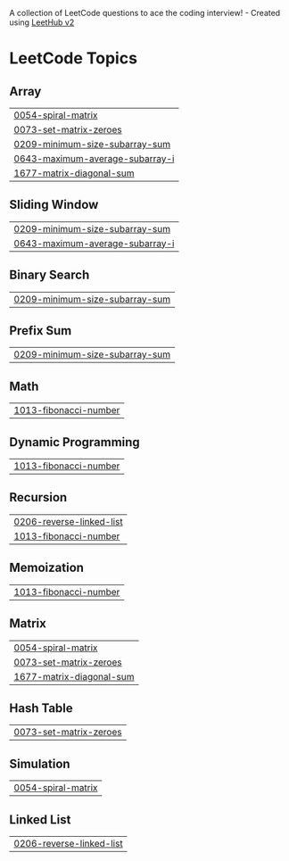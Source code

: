A collection of LeetCode questions to ace the coding interview! - Created using [LeetHub v2](https://github.com/arunbhardwaj/LeetHub-2.0)
<!---LeetCode Topics Start-->
# LeetCode Topics
## Array
|  |
| ------- |
| [0054-spiral-matrix](https://github.com/SurajSolanki26/Leetcode/tree/master/0054-spiral-matrix) |
| [0073-set-matrix-zeroes](https://github.com/SurajSolanki26/Leetcode/tree/master/0073-set-matrix-zeroes) |
| [0209-minimum-size-subarray-sum](https://github.com/SurajSolanki26/Leetcode/tree/master/0209-minimum-size-subarray-sum) |
| [0643-maximum-average-subarray-i](https://github.com/SurajSolanki26/Leetcode/tree/master/0643-maximum-average-subarray-i) |
| [1677-matrix-diagonal-sum](https://github.com/SurajSolanki26/Leetcode/tree/master/1677-matrix-diagonal-sum) |
## Sliding Window
|  |
| ------- |
| [0209-minimum-size-subarray-sum](https://github.com/SurajSolanki26/Leetcode/tree/master/0209-minimum-size-subarray-sum) |
| [0643-maximum-average-subarray-i](https://github.com/SurajSolanki26/Leetcode/tree/master/0643-maximum-average-subarray-i) |
## Binary Search
|  |
| ------- |
| [0209-minimum-size-subarray-sum](https://github.com/SurajSolanki26/Leetcode/tree/master/0209-minimum-size-subarray-sum) |
## Prefix Sum
|  |
| ------- |
| [0209-minimum-size-subarray-sum](https://github.com/SurajSolanki26/Leetcode/tree/master/0209-minimum-size-subarray-sum) |
## Math
|  |
| ------- |
| [1013-fibonacci-number](https://github.com/SurajSolanki26/Leetcode/tree/master/1013-fibonacci-number) |
## Dynamic Programming
|  |
| ------- |
| [1013-fibonacci-number](https://github.com/SurajSolanki26/Leetcode/tree/master/1013-fibonacci-number) |
## Recursion
|  |
| ------- |
| [0206-reverse-linked-list](https://github.com/SurajSolanki26/Leetcode/tree/master/0206-reverse-linked-list) |
| [1013-fibonacci-number](https://github.com/SurajSolanki26/Leetcode/tree/master/1013-fibonacci-number) |
## Memoization
|  |
| ------- |
| [1013-fibonacci-number](https://github.com/SurajSolanki26/Leetcode/tree/master/1013-fibonacci-number) |
## Matrix
|  |
| ------- |
| [0054-spiral-matrix](https://github.com/SurajSolanki26/Leetcode/tree/master/0054-spiral-matrix) |
| [0073-set-matrix-zeroes](https://github.com/SurajSolanki26/Leetcode/tree/master/0073-set-matrix-zeroes) |
| [1677-matrix-diagonal-sum](https://github.com/SurajSolanki26/Leetcode/tree/master/1677-matrix-diagonal-sum) |
## Hash Table
|  |
| ------- |
| [0073-set-matrix-zeroes](https://github.com/SurajSolanki26/Leetcode/tree/master/0073-set-matrix-zeroes) |
## Simulation
|  |
| ------- |
| [0054-spiral-matrix](https://github.com/SurajSolanki26/Leetcode/tree/master/0054-spiral-matrix) |
## Linked List
|  |
| ------- |
| [0206-reverse-linked-list](https://github.com/SurajSolanki26/Leetcode/tree/master/0206-reverse-linked-list) |
<!---LeetCode Topics End-->
